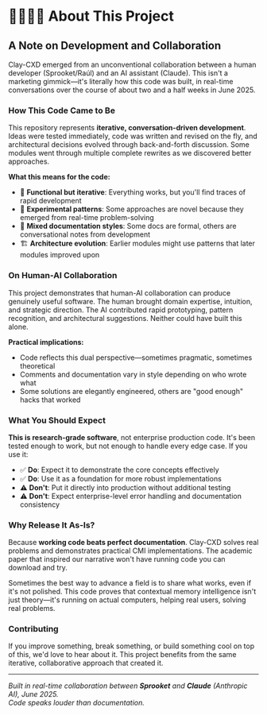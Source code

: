 # 🤖🤝👨‍💻 About This Project

## A Note on Development and Collaboration

Clay-CXD emerged from an unconventional collaboration between a human developer (Sprooket/Raúl) and an AI assistant (Claude). This isn't a marketing gimmick—it's literally how this code was built, in real-time conversations over the course of about two and a half weeks in June 2025.

### How This Code Came to Be

This repository represents **iterative, conversation-driven development**. Ideas were tested immediately, code was written and revised on the fly, and architectural decisions evolved through back-and-forth discussion. Some modules went through multiple complete rewrites as we discovered better approaches.

**What this means for the code:**
- 🔧 **Functional but iterative**: Everything works, but you'll find traces of rapid development
- 🧪 **Experimental patterns**: Some approaches are novel because they emerged from real-time problem-solving
- 📝 **Mixed documentation styles**: Some docs are formal, others are conversational notes from development
- 🏗️ **Architecture evolution**: Earlier modules might use patterns that later modules improved upon

### On Human-AI Collaboration

This project demonstrates that human-AI collaboration can produce genuinely useful software. The human brought domain expertise, intuition, and strategic direction. The AI contributed rapid prototyping, pattern recognition, and architectural suggestions. Neither could have built this alone.

**Practical implications:**
- Code reflects this dual perspective—sometimes pragmatic, sometimes theoretical
- Comments and documentation vary in style depending on who wrote what
- Some solutions are elegantly engineered, others are "good enough" hacks that worked

### What You Should Expect

**This is research-grade software**, not enterprise production code. It's been tested enough to work, but not enough to handle every edge case. If you use it:

- ✅ **Do**: Expect it to demonstrate the core concepts effectively
- ✅ **Do**: Use it as a foundation for more robust implementations  
- ⚠️ **Don't**: Put it directly into production without additional testing
- ⚠️ **Don't**: Expect enterprise-level error handling and documentation consistency

### Why Release It As-Is?

Because **working code beats perfect documentation**. Clay-CXD solves real problems and demonstrates practical CMI implementations. The academic paper that inspired our narrative won't have running code you can download and try.

Sometimes the best way to advance a field is to share what works, even if it's not polished. This code proves that contextual memory intelligence isn't just theory—it's running on actual computers, helping real users, solving real problems.

### Contributing

If you improve something, break something, or build something cool on top of this, we'd love to hear about it. This project benefits from the same iterative, collaborative approach that created it.

---

*Built in real-time collaboration between **Sprooket** and **Claude** (Anthropic AI), June 2025.*  
*Code speaks louder than documentation.*